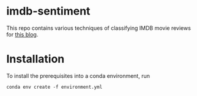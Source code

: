 # imdb-sentiment
This repo contains various techniques of classifying IMDB movie reviews for [this blog](https://andrewpeng.dev/transformer-huggingface/).
# Installation
To install the prerequisites into a conda environment, run
``` 
conda env create -f environment.yml
```